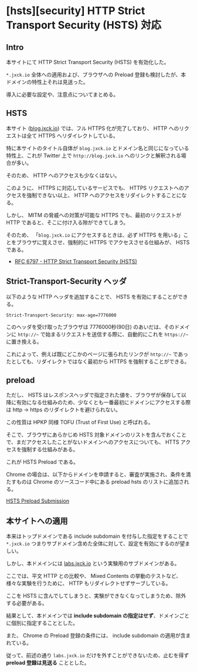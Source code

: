 # [hsts][security] HTTP Strict Transport Security (HSTS) 対応

## Intro

本サイトにて HTTP Strict Transport Security (HSTS) を有効化した。

`*.jxck.io` 全体への適用および、ブラウザへの Preload 登録も検討したが、本ドメインの特性上それは見送った。

導入に必要な設定や、注意点についてまとめる。


## HSTS

本サイト ([blog.jxck.io](https://blog.jxck.io)) では、フル HTTPS 化が完了しており、 HTTP へのリクエストは全て HTTPS へリダイレクトしている。

特に本サイトのタイトル自体が `blog.jxck.io` とドメイン名と同じになっている特性上、これが Twitter 上で `http://blog.jxck.io` へのリンクと解釈される場合が多い。

そのため、 HTTP へのアクセスも少なくはない。

このように、 HTTPS に対応しているサービスでも、 HTTPS リクエストへのアクセスを強制できない以上、 HTTP へのアクセスをリダイレクトすることになる。

しかし、 MITM の脅威への対策が可能な HTTPS でも、最初のリクエストが HTTP であると、そこに付け入る隙ができてしまう。

そのため、 「`blog.jxck.io` にアクセスするときは、必ず HTTPS を用いる」ことをブラウザに覚えさせ、強制的に HTTPS でアクセスさせる仕組みが、 HSTS である。


- [RFC 6797 - HTTP Strict Transport Security (HSTS)](https://tools.ietf.org/html/rfc6797)


## Strict-Transport-Security ヘッダ

以下のような HTTP ヘッダを追加することで、 HSTS を有効にすることができる。


```
Strict-Transport-Security: max-age=7776000
```

このヘッダを受け取ったブラウザは 7776000秒(90日) のあいだは、そのドメインに `http://~` で始まるリクエストを送信する際に、自動的にこれを `https://~` に置き換える。

これによって、例えば既にどこかのページに張られたリンクが `http://~` であったとしても、リダイレクトではなく最初から HTTPS を強制することができる。


## preload

ただし、 HSTS はレスポンスヘッダで指定された値を、ブラウザが保存して以降に有効になる仕組みのため、少なくとも一番最初にドメインにアクセスする際は http -> https のリダイレクトを避けられない。

この性質は HPKP 同様 TOFU (Trust of First Use) と呼ばれる。

そこで、ブラウザにあらかじめ HSTS 対象ドメインのリストを含んでおくことで、まだアクセスしたことがないドメインへのアクセスについても、 HTTS アクセスを強制する仕組みがある。

これが HSTS Preload である。

Chrome の場合は、以下からドメインを申請すると、審査が実施され、条件を満たすものは Chrome のソースコード中にある preload hsts のリストに追加される。

[HSTS Preload Submission](https://hstspreload.appspot.com/)


## 本サイトへの適用

本来はトップドメインである include subdomain を付与した指定をすることで `*.jxck.io` つまりサブドメイン含めた全体に対して、設定を有効にするのが望ましい。

しかし、本ドメインには [labs.jxck.io](https://labs.jxck.io) という実験用のサブドメインがある。

ここでは、平文 HTTP との比較や、 Mixed Contents の挙動のテストなど、様々な実験を行うために、 HTTP もリダイレクトせずサーブしている。

ここを HSTS に含んでしてしまうと、実験ができなくなってしまうため、除外する必要がある。

結果として、本ドメインでは **include subdomain の指定はせず**、ドメインごとに個別に指定することとした。

また、 Chrome の Preload 登録の条件には、 include subdomain の適用が含まれている。

従って、前述の通り `labs.jxck.io` だけを外すことができないため、止むを得ず **preload 登録は見送る** こととした。
